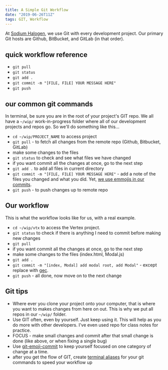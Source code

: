 ```yaml
---
title: A Simple Git Workflow
date: "2019-06-26T11Z"
tags: GIT, Workflow
---
```


At [Sodium Halogen](https://sodiumhalogen.com?ref=chancesmithio-blog), we use Git with every development project. Our primary Git hosts are Github, BitBucket, and GitLab (in that order).

## quick workflow reference

- `git pull`
- `git status`
- `git add .`
- `git commit -m "[FILE, FILE] YOUR MESSAGE HERE"`
- `git push`

## our common git commands

In terminal, be sure you are in the root of your project's GIT repo. We all have a `~/wip/` work-in-progress folder where all of our development projects and repos go. So we'll do something like this...

- `cd ~/wip/PROJECT_NAME` to access project
- `git pull` - to fetch all changes from the remote repo (Github, Bitbucket, GitLab)
- make some changes to the files
- `git status` to check and see what files we have changed
- if you want commit all the changes at once, go to the next step
- `git add .` to add all files in current directory
- `git commit -m "[FILE, FILE] YOUR MESSAGE HERE"` - add a note of the files you changed and what you did. Yet, [we use emmojis in our commits](https://github.com/sodiumhalogenteam/git-emoji-commit#readme).
- `git push` - to push changes up to remote repo

## Our workflow

This is what the workflow looks like for us, with a real example.

- `cd ~/wip/vtx` to access the Vertex project.
- `git status` to check if there is anything I need to commit before making new changes
- `git pull`
- if you want commit all the changes at once, go to the next step
- make some changes to the files (index.html, Modal.js)
- `git add .`
- `git commit -m "[index, Modal] add modal root, add Modal"` - except replace with [gec](https://github.com/sodiumhalogenteam/git-emoji-commit#readme).
- `git push` - all done, now move on to the next change

## Git tips

- Where ever you clone your project onto your computer, that is where you want to makes changes from here on out. This is why we put all repos in our `~/wip/` folder.
- Use GIT often, even by yourself. Just keep using it. This will help as you do more with other developers. I've even used repo for class notes for practice.
- FOCUS - make small changes and commit after that small change is done (like above, or when fixing a single bug)
- Use [git-emoji-commit](https://github.com/sodiumhalogenteam/git-emoji-commit#readme) to keep yourself focused on one category of change at a time.
- after you get the flow of GIT, create [terminal aliases](https://github.com/sodiumhalogenteam/setup-mac/blob/master/.zshrc#L118) for your git commands to speed your workflow up
